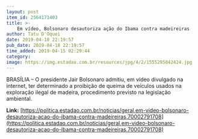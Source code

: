 ```yaml
---
layout: post
item_id: 2564171403
title: >-
    Em vídeo, Bolsonaro desautoriza ação do Ibama contra madeireiras
author: Tatu D'Oquei
date: 2019-04-18 22:19:57
pub_date: 2019-04-18 22:19:57
time_added: 2019-04-15 02:29:44
category: 
image: https://img.estadao.com.br/resources/jpg/4/2/1555295042424.jpg
---
```


BRASÍLIA – O presidente Jair Bolsonaro admitiu, em vídeo divulgado na internet, ter determinado a proibição de queima de veículos usados na exploração ilegal de madeira, procedimento previsto na legislação ambiental.

**Link:** [https://politica.estadao.com.br/noticias/geral,em-video-bolsonaro-desautoriza-acao-do-ibama-contra-madeireiras,70002791708](https://politica.estadao.com.br/noticias/geral,em-video-bolsonaro-desautoriza-acao-do-ibama-contra-madeireiras,70002791708)

